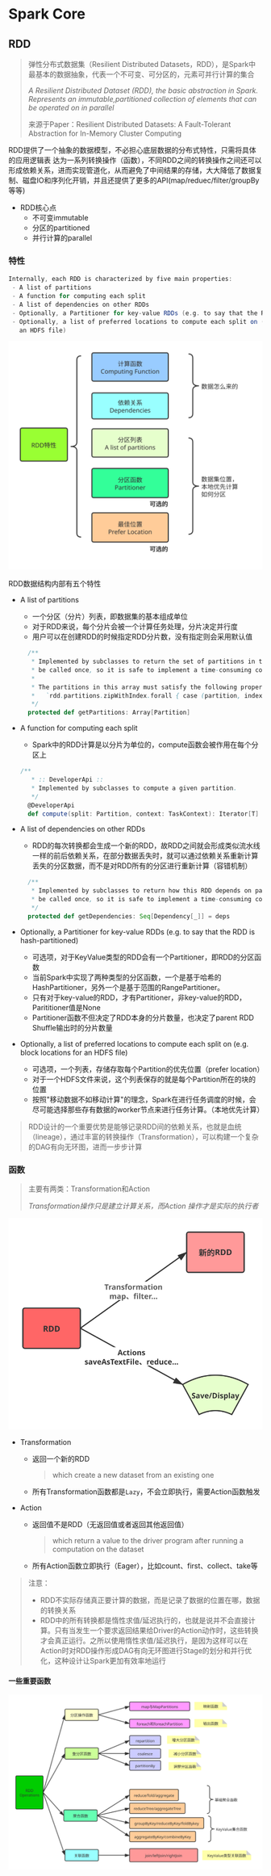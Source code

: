 # Spark Core

## RDD

> 弹性分布式数据集（Resilient Distributed Datasets，RDD），是Spark中最基本的数据抽象，代表一个不可变、可分区的，元素可并行计算的集合
>
> *A Resilient Distributed Dataset (RDD), the basic abstraction in Spark. Represents an immutable,partitioned collection of elements that can be operated on in parallel*
>
> 来源于Paper：Resilient Distributed Datasets: A Fault-Tolerant Abstraction for In-Memory 
> Cluster Computing

RDD提供了一个抽象的数据模型，不必担心底层数据的分布式特性，只需将具体的应用逻辑表
达为一系列转换操作（函数），不同RDD之间的转换操作之间还可以形成依赖关系，进而实现管道化，从而避免了中间结果的存储，大大降低了数据复制、磁盘IO和序列化开销，并且还提供了更多的API(map/reduec/filter/groupBy等等)

- RDD核心点
  - 不可变immutable
  - 分区的partitioned
  - 并行计算的parallel

### 特性

~~~scala
Internally, each RDD is characterized by five main properties:
 - A list of partitions
 - A function for computing each split
 - A list of dependencies on other RDDs
 - Optionally, a Partitioner for key-value RDDs (e.g. to say that the RDD is hash-partitioned)
 - Optionally, a list of preferred locations to compute each split on (e.g. block locations for
   an HDFS file)
~~~

![RDD特性](./SparkCore.assets/RDD特性.svg)



RDD数据结构内部有五个特性

- A list of partitions

  - 一个分区（分片）列表，即数据集的基本组成单位
  - 对于RDD来说，每个分片会被一个计算任务处理，分片决定并行度
  - 用户可以在创建RDD的时候指定RDD分片数，没有指定则会采用默认值

  ~~~scala
    /**
     * Implemented by subclasses to return the set of partitions in this RDD. This method will only
     * be called once, so it is safe to implement a time-consuming computation in it.
     *
     * The partitions in this array must satisfy the following property:
     *   `rdd.partitions.zipWithIndex.forall { case (partition, index) => partition.index == index }`
     */
    protected def getPartitions: Array[Partition]
  ~~~

  

- A function for computing each split

  - Spark中的RDD计算是以分片为单位的，compute函数会被作用在每个分区上

  ~~~scala
  /**
     * :: DeveloperApi ::
     * Implemented by subclasses to compute a given partition.
     */
    @DeveloperApi
    def compute(split: Partition, context: TaskContext): Iterator[T]
  ~~~

- A list of dependencies on other RDDs

  - RDD的每次转换都会生成一个新的RDD，故RDD之间就会形成类似流水线一样的前后依赖关系，在部分数据丢失时，就可以通过依赖关系重新计算丢失的分区数据，而不是对RDD所有的分区进行重新计算（容错机制）

  ~~~scala
    /**
     * Implemented by subclasses to return how this RDD depends on parent RDDs. This method will only
     * be called once, so it is safe to implement a time-consuming computation in it.
     */
    protected def getDependencies: Seq[Dependency[_]] = deps
  ~~~

- Optionally, a Partitioner for key-value RDDs (e.g. to say that the RDD is hash-partitioned)

  - 可选项，对于KeyValue类型的RDD会有一个Partitioner，即RDD的分区函数
  - 当前Spark中实现了两种类型的分区函数，一个是基于哈希的HashPartitioner，另外一个是基于范围的RangePartitioner。
  - 只有对于key-value的RDD，才有Partitioner，非key-value的RDD，Parititioner值是None
  - Partitioner函数不但决定了RDD本身的分片数量，也决定了parent RDD Shuffle输出时的分片数量

- Optionally, a list of preferred locations to compute each split on (e.g. block locations for an HDFS file)
  - 可选项，一个列表，存储存取每个Partition的优先位置（prefer location）
  - 对于一个HDFS文件来说，这个列表保存的就是每个Partition所在的块的位置
  - 按照"移动数据不如移动计算"的理念，Spark在进行任务调度的时候，会尽可能选择那些存有数据的worker节点来进行任务计算。（本地优先计算）

> RDD设计的一个重要优势是能够记录RDD间的依赖关系，也就是血统（lineage），通过丰富的转换操作（Transformation），可以构建一个复杂的DAG有向无环图，进而一步步计算

### 函数

> 主要有两类：Transformation和Action
>
> *Transformation操作只是建立计算关系，而Action 操作才是实际的执行者*

![RDDFunctions](./SparkCore.assets/RDDFunctions.svg)



- Transformation

  - 返回一个新的RDD

    > which create a new dataset from an existing one

  - 所有Transformation函数都是`Lazy`，不会立即执行，需要Action函数触发

- Action

  - 返回值不是RDD（无返回值或者返回其他返回值）

    > which return a value to the driver program after running a computation on the dataset

  - 所有Action函数立即执行（Eager），比如count、first、collect、take等

> 注意：
>
> - RDD不实际存储真正要计算的数据，而是记录了数据的位置在哪，数据的转换关系
> - RDD中的所有转换都是惰性求值/延迟执行的，也就是说并不会直接计算。只有当发生一个要求返回结果给Driver的Action动作时，这些转换才会真正运行。之所以使用惰性求值/延迟执行，是因为这样可以在Action时对RDD操作形成DAG有向无环图进行Stage的划分和并行优化，这种设计让Spark更加有效率地运行

#### 一些重要函数

![RDDOperations](./SparkCore.assets/RDDOperations.svg)

